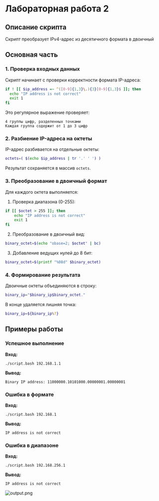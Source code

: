 
# Лабораторная работа 2

## Описание скрипта
Скрипт преобразует IPv4-адрес из десятичного формата в двоичный


## Основная часть


### 1. Проверка входных данных
Скрипт начинает с проверки корректности формата IP-адреса:

```bash
if ! [[ $ip_address =~ ^([0-9]{1,3}\.){3}[0-9]{1,3}$ ]]; then
  echo "IP address is not correct"
  exit 1
fi
```

Это регулярное выражение проверяет:

	4 группы цифр, разделенных точками
	Каждая группа содержит от 1 до 3 цифр
	

### 2. Разбиение IP-адреса на октеты

IP-адрес разбивается на отдельные октеты:

```bash
octets=( $(echo $ip_address | tr '.' ' ') )
```
Результат сохраняется в массив `octets`.

### 3. Преобразование в двоичный формат

Для каждого октета выполняется:

1.  Проверка диапазона (0-255):

```bash
if [[ $octet > 255 ]]; then
    echo "IP address is not correct"
    exit 1
fi
```
2.  Преобразование в двоичный вид:
    

```bash
binary_octet=$(echo "obase=2; $octet" | bc)
```
3.  Добавление ведущих нулей до 8 бит:
    
```bash
binary_octet=$(printf "%08d" $binary_octet)
```
### 4. Формирование результата

Двоичные октеты объединяются в строку:

```bash
binary_ip="$binary_ip$binary_octet."
```
В конце удаляется лишняя точка:

```bash
binary_ip=${binary_ip%?}
```
## Примеры работы

### Успешное выполнение

**Вход:**

```./script.bash 192.168.1.1```

**Вывод:**

```Binary IP address: 11000000.10101000.00000001.00000001```

### Ошибка в формате

**Вход:**

```./script.bash 192.168.1```

**Вывод:**

```IP address is not correct```

### Ошибка в диапазоне

**Вход:**

```./script.bash 192.168.256.1```

**Вывод:**

```IP address is not correct```

![output.png](Screenshots/1.png)
